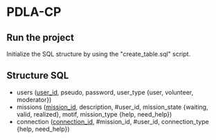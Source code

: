 # PDLA-CP

## Run the project
Initialize the SQL structure by using the "create_table.sql" script.

## Structure SQL
- users (<u>user_id</u>, pseudo, password, user_type {user, volunteer, moderator})
- missions (<u>mission_id</u>, description, #user_id, mission_state {waiting, valid, realized}, motif, mission_type {help, need_help})
- connection (<u>connection_id</u>, #mission_id, #user_id, connection_type {help, need_help})